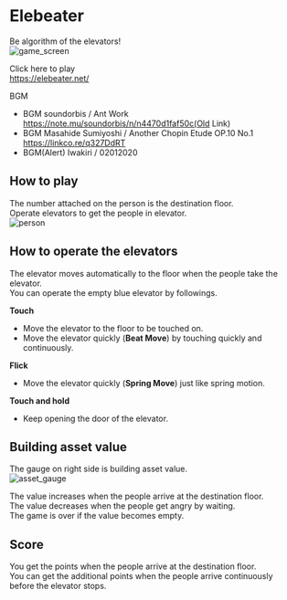 # Elebeater
Be algorithm of the elevators!  
![game_screen](https://user-images.githubusercontent.com/29959410/164344411-f5c97e94-2ce0-4ec4-8af8-f56d7b625e1c.jpg)

Click here to play  
https://elebeater.net/  

BGM
 - BGM soundorbis / Ant Work https://note.mu/soundorbis/n/n4470d1faf50c(Old Link)
 - BGM Masahide Sumiyoshi / Another Chopin Etude OP.10 No.1 https://linkco.re/q327DdRT
 - BGM(Alert) Iwakiri / 02012020

## How to play
The number attached on the person is the destination floor.  
Operate elevators to get the people in elevator.  
![person](https://user-images.githubusercontent.com/29959410/164344448-066b8633-984f-4de4-af62-67a3a44da319.jpg)

## How to operate the elevators
The elevator moves automatically to the floor when the people take the elevator.  
You can operate the empty blue elevator by followings.

**Touch**
 - Move the elevator to the floor to be touched on.
 - Move the elevator quickly (**Beat Move**) by touching quickly and continuously.

**Flick**
 - Move the elevator quickly (**Spring Move**) just like spring motion.

**Touch and hold**
 - Keep opening the door of the elevator.

## Building asset value
The gauge on right side is building asset value.  
![asset_gauge](https://user-images.githubusercontent.com/29959410/164344462-28be34e9-2796-4fb6-8b61-e95693b67f3d.jpg)

The value increases when the people arrive at the destination floor.  
The value decreases when the people get angry by waiting.  
The game is over if the value becomes empty.

## Score
You get the points when the people arrive at the destination floor.  
You can get the additional points when the people arrive continuously before the elevator stops.
